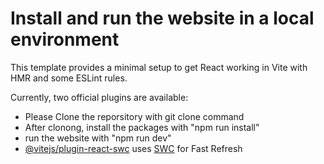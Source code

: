 # Install and run the website in a local environment

This template provides a minimal setup to get React working in Vite with HMR and some ESLint rules.

Currently, two official plugins are available:

- Please Clone the reporsitory with git clone command
- After clonong, install the packages with "npm run install"
- run the website with "npm run dev"
- [@vitejs/plugin-react-swc](https://github.com/vitejs/vite-plugin-react-swc) uses [SWC](https://swc.rs/) for Fast Refresh
